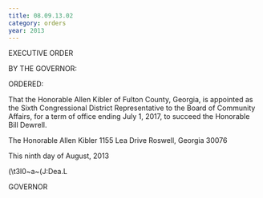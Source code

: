 ```yaml
---
title: 08.09.13.02
category: orders
year: 2013
---
```

 

EXECUTIVE ORDER

BY THE GOVERNOR:

ORDERED:

That the Honorable Allen Kibler of Fulton County, Georgia, is
appointed as the Sixth Congressional District Representative to the
Board of Community Affairs, for a term of office ending July 1,
2017, to succeed the Honorable Bill Dewrell.

The Honorable Allen Kibler
1155 Lea Drive
Roswell, Georgia 30076

This ninth day of August, 2013

\(\t3I0~a~\(J:Dea.L

GOVERNOR

